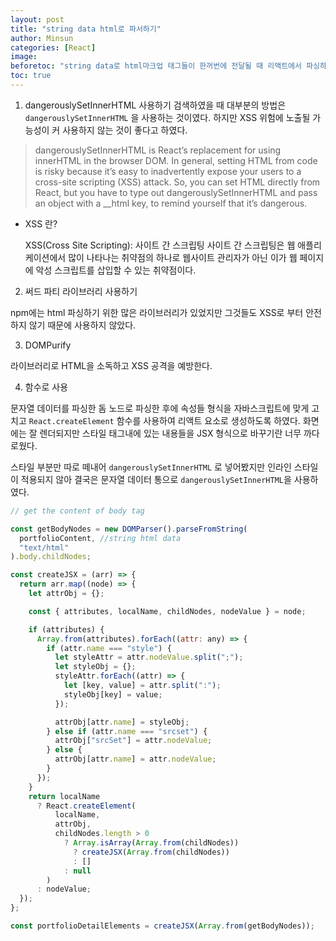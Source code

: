 ```yaml
---
layout: post
title: "string data html로 파서하기"
author: Minsun
categories: [React]
image:
beforetoc: "string data로 html마크업 태그들이 한꺼번에 전달될 때 리액트에서 파싱하는 방법이다."
toc: true
---
```


1. dangerouslySetInnerHTML 사용하기
   검색하였을 때 대부분의 방법은 `dangerouslySetInnerHTML` 을 사용하는 것이였다. 하지만 XSS 위험에 노출될 가능성이 커 사용하지 않는 것이 좋다고 하였다.

> dangerouslySetInnerHTML is React’s replacement for using innerHTML in the browser DOM. In general, setting HTML from code is risky because it’s easy to inadvertently expose your users to a cross-site scripting (XSS) attack. So, you can set HTML directly from React, but you have to type out dangerouslySetInnerHTML and pass an object with a \_\_html key, to remind yourself that it’s dangerous.

- XSS 란?

  XSS(Cross Site Scripting): 사이트 간 스크립팅
  사이트 간 스크립팅은 웹 애플리케이션에서 많이 나타나는 취약점의 하나로 웹사이트 관리자가 아닌 이가 웹 페이지에 악성 스크립트를 삽입할 수 있는 취약점이다.

2. 써드 파티 라이브러리 사용하기

npm에는 html 파싱하기 위한 많은 라이브러리가 있었지만 그것들도 XSS로 부터 안전하지 않기 때문에 사용하지 않았다.

3. DOMPurify

라이브러리로 HTML을 소독하고 XSS 공격을 예방한다.

4. 함수로 사용

문자열 데이터를 파싱한 돔 노드로 파싱한 후에 속성들 형식을 자바스크립트에 맞게 고치고 `React.createElement` 함수를 사용하여 리액트 요소로 생성하도록 하였다. 화면에는 잘 렌더되지만 스타일 태그내에 있는 내용들을 JSX 형식으로 바꾸기란 너무 까다로웠다.

스타일 부분만 따로 떼내어 `dangerouslySetInnerHTML` 로 넣어봤지만 인라인 스타일이 적용되지 않아 결국은 문자열 데이터 통으로 `dangerouslySetInnerHTML`을 사용하였다.

```jsx
// get the content of body tag

const getBodyNodes = new DOMParser().parseFromString(
  portfolioContent, //string html data
  "text/html"
).body.childNodes;

const createJSX = (arr) => {
  return arr.map((node) => {
    let attrObj = {};

    const { attributes, localName, childNodes, nodeValue } = node;

    if (attributes) {
      Array.from(attributes).forEach((attr: any) => {
        if (attr.name === "style") {
          let styleAttr = attr.nodeValue.split(";");
          let styleObj = {};
          styleAttr.forEach((attr) => {
            let [key, value] = attr.split(":");
            styleObj[key] = value;
          });

          attrObj[attr.name] = styleObj;
        } else if (attr.name === "srcset") {
          attrObj["srcSet"] = attr.nodeValue;
        } else {
          attrObj[attr.name] = attr.nodeValue;
        }
      });
    }
    return localName
      ? React.createElement(
          localName,
          attrObj,
          childNodes.length > 0
            ? Array.isArray(Array.from(childNodes))
              ? createJSX(Array.from(childNodes))
              : []
            : null
        )
      : nodeValue;
  });
};

const portfolioDetailElements = createJSX(Array.from(getBodyNodes));
```
